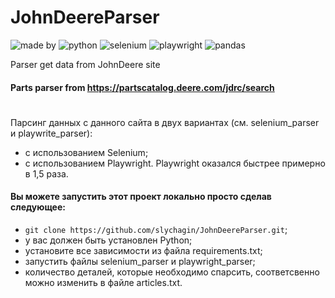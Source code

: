 # JohnDeereParser
![made by](https://img.shields.io/badge/made_by-slychagin-green)
![python](https://img.shields.io/badge/python-v3.10.5-blue)
![selenium](https://img.shields.io/badge/selenium-green)
![playwright](https://img.shields.io/badge/playwright-blue)
![pandas](https://img.shields.io/badge/pandas-red)

Parser get data from JohnDeere site

#### Parts parser from https://partscatalog.deere.com/jdrc/search
#
Парсинг данных с данного сайта в двух вариантах (см. selenium_parser и playwrite_parser):
- с использованием Selenium;
- с использованием Playwright.
Playwright оказался быстрее примерно в 1,5 раза.

#### Вы можете запустить этот проект локально просто сделав следующее:
- `git clone https://github.com/slychagin/JohnDeereParser.git`;
- у вас должен быть установлен Python;
- установите все зависимости из файла requirements.txt;
- запустить файлы selenium_parser и playwright_parser;
- количество деталей, которые необходимо спарсить, соответсвенно можно изменить в файле articles.txt.
